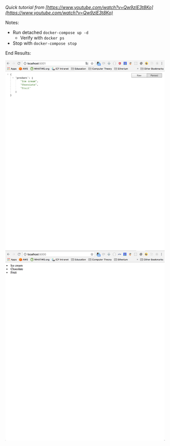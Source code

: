 _Quick tutorial from [https://www.youtube.com/watch?v=Qw9zlE3t8Ko](https://www.youtube.com/watch?v=Qw9zlE3t8Ko)_

Notes:

- Run detached `docker-compose up -d`
  - Verify with `docker ps`
- Stop with `docker-compose stop`

End Results:

![image 1](images/api-output.png)
![image 2](images/website-output.png)
